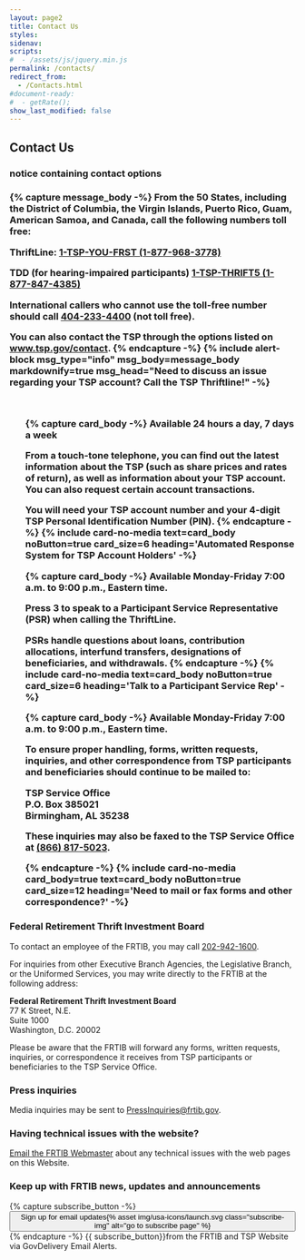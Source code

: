 ```yaml
---
layout: page2
title: Contact Us
styles:
sidenav:
scripts:
#  - /assets/js/jquery.min.js
permalink: /contacts/
redirect_from:
  - /Contacts.html
#document-ready:
#  - getRate();
show_last_modified: false
---
```


## Contact Us


<h3 class="usa-sr-only">notice containing contact options<h3>
{% capture message_body -%}
From the 50 States, including the District of Columbia, the Virgin Islands, Puerto Rico, Guam, American Samoa, and Canada, call the following numbers toll free:

__ThriftLine:__
<a href="tel:1-877-968-3778">1-TSP-YOU-FRST (1-877-968-3778)</a>

__TDD (for hearing-impaired participants)__
<a href="tel:1-877-847-4385">1-TSP-THRIFT5 (1-877-847-4385)</a>

__International callers__ who cannot use the toll-free number should call <a href="tel:404-233-4400">404-233-4400</a>
(not toll free).

You can also contact the TSP through the options listed on
<a href="https://www.tsp.gov/contact" target="_blank" rel="noopener">www.tsp.gov/contact</a>.
{% endcapture -%}
{% include alert-block msg_type="info" msg_body=message_body markdownify=true
  msg_head="Need to discuss an issue regarding your TSP account?  Call the TSP Thriftline!" -%}

<br clear="all">

<ul class="usa-card-group">

<!--start of automated response card -->
{% capture card_body -%}
__Available 24 hours a day, 7 days a week__

From a touch-tone telephone, you can find out the latest information about the TSP (such as share prices and rates of return), as well as information about your TSP account.  You can also request certain account transactions.

You will need your TSP account number and your 4-digit TSP Personal Identification Number (PIN).
{% endcapture -%}
{% include card-no-media text=card_body noButton=true card_size=6
  heading='Automated Response System for TSP Account Holders' -%}

<!--start of talk to card -->
{% capture card_body -%}
__Available Monday-Friday   7:00 a.m. to 9:00 p.m., Eastern time.__

Press 3 to speak to a Participant Service Representative (PSR) when calling the ThriftLine.

PSRs handle questions about loans, contribution allocations, interfund transfers, designations of beneficiaries, and withdrawals.
{% endcapture -%}
{% include card-no-media text=card_body noButton=true card_size=6
  heading='Talk to a Participant Service Rep' -%}

<!--start of mail or fax card -->
{% capture card_body -%}
__Available Monday-Friday   7:00 a.m. to 9:00 p.m., Eastern time.__

To ensure proper handling, forms, written requests, inquiries, and other correspondence from TSP participants and beneficiaries should continue to be mailed to:

TSP Service Office <br>
P.O. Box 385021<br>
Birmingham, AL 35238

These inquiries may also be __faxed__ to the TSP Service Office at <a href="tel:(866) 817-5023">(866) 817-5023</a>.

{% endcapture -%}
{% include card-no-media card_body=true text=card_body noButton=true card_size=12
  heading='Need to mail or fax forms and other correspondence?' -%}

</ul>

### Federal Retirement Thrift Investment Board

To contact an employee of the FRTIB, you may call <a href="tel:202-942-1600">202-942-1600</a>.

For inquiries from other Executive Branch Agencies, the Legislative Branch, or the Uniformed Services, you may write directly to the FRTIB at the following address:

__Federal Retirement Thrift Investment Board__<br>
77 K Street, N.E. <br>
Suite 1000<br>
Washington, D.C. 20002

Please be aware that the FRTIB will forward any forms, written requests, inquiries, or correspondence it receives from TSP participants or beneficiaries to the TSP Service Office.

### Press inquiries

Media inquiries may be sent to <PressInquiries@frtib.gov>.

### Having technical issues with the website?

<a href="mailto:{{site.email}}?subject=FRTIB website technical issues" target="_blank" rel="noopener">Email the FRTIB Webmaster</a> about any technical issues with the web pages on this Website.

### Keep up with FRTIB news, updates and announcements

{% capture subscribe_button -%}
<a href="https://public.govdelivery.com/accounts/USTSP/subscriber/new?pop=t" target="_blank" rel="noopener"><button class="usa-button thin on-card subscribe">Sign up for email updates{% asset img/usa-icons/launch.svg class="subscribe-img" alt="go to subscribe page" %}</button></a>
{% endcapture -%}
{{ subscribe_button}}from the FRTIB and TSP Website via GovDelivery Email Alerts.  

<!-- CONTENT END -->
